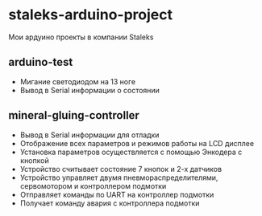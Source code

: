 # staleks-arduino-project
Мои ардуино проекты в компании Staleks
## arduino-test
- Мигание светодиодом на 13 ноге 
- Вывод в Serial информации о состоянии
## mineral-gluing-controller

- Вывод в Serial информации для отладки 
- Отображение всех параметров и режимов работы на LCD дисплее
- Установка параметров осуществляется с помощью Энкодера с кнопкой 
- Устройство считывает состояние 7 кнопок и 2-х датчиков
- Устройство управляет  двумя пневмораспределителями, сервомотором и контроллером подмотки
- Отправляет команды по UART на контроллер подмотки
- Получает команду авария с контроллера подмотки
